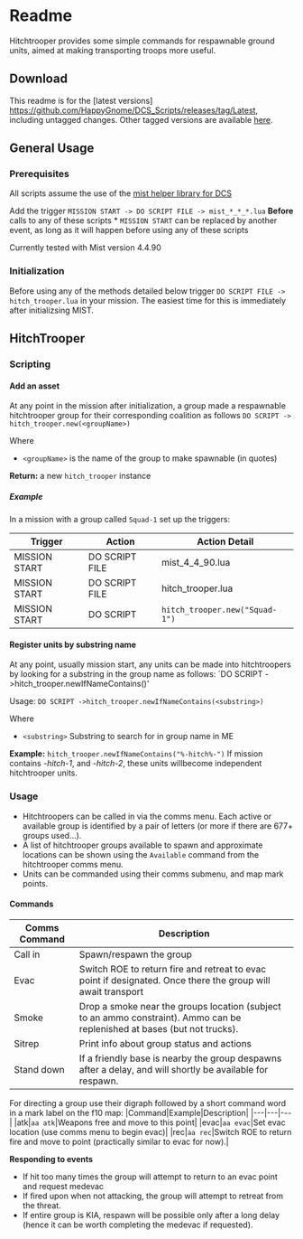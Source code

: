 # Readme

Hitchtrooper provides some simple commands for respawnable ground units, aimed at making transporting troops more useful.

## Download
This readme is for the [latest versions] https://github.com/HappyGnome/DCS_Scripts/releases/tag/Latest, including untagged changes. Other tagged versions are available [here](https://github.com/HappyGnome/DCS_Scripts/tags).

## General Usage

### Prerequisites
All scripts assume the use of the [mist helper library for DCS](https://github.com/mrSkortch/MissionScriptingTools/releases)

Add the trigger `MISSION START -> DO SCRIPT FILE -> mist_*_*_*.lua`
**Before** calls to any of these scripts
\* `MISSION START` can be replaced by another event, as long as it will happen before using any of these scripts

Currently tested with Mist version 4.4.90

### Initialization

Before using any of the methods detailed below trigger `DO SCRIPT FILE -> hitch_trooper.lua` in your mission. The easiest time for this is immediately after initializsing MIST.

## HitchTrooper

### Scripting

#### Add an asset

At any point in the mission after initialization, a group made a respawnable hitchtrooper group for their corresponding coalition as follows `DO SCRIPT -> hitch_trooper.new(<groupName>)`

Where
* `<groupName>` is the name of the group to make spawnable (in quotes)

**Return:** a new `hitch_trooper` instance

##### Example

In a mission with a group called `Squad-1` set up the triggers:

|Trigger|Action|Action Detail|
|---|---|---|
|MISSION START|DO SCRIPT FILE|mist_4_4_90.lua|
|MISSION START|DO SCRIPT FILE|hitch_trooper.lua|
|MISSION START|DO SCRIPT|`hitch_trooper.new("Squad-1")`|


#### Register units by substring name
At any point, usually mission start, any units can be made into hitchtroopers by looking for a substring in the group name as follows:
`DO SCRIPT ->hitch_trooper.newIfNameContains(<substring>)'

Usage: `DO SCRIPT ->hitch_trooper.newIfNameContains(<substring>)`

Where
* `<substring>` Substring to search for in group name in ME

**Example:**  `hitch_trooper.newIfNameContains("%-hitch%-")` If mission contains *-hitch-1*, and *-hitch-2*, these units willbecome independent hitchtrooper units.

### Usage
* Hitchtroopers can be called in via the comms menu. Each active or available group is identified by a pair of letters (or more if there are 677+ groups used...). 
* A list of hitchtrooper groups available to spawn and approximate locations can be shown using the `Available` command from the hitchtrooper comms menu.
* Units can be commanded using their comms submenu, and map mark points.
#### Commands

|Comms Command|Description|
|---|---|
|Call in|Spawn/respawn the group|
|Evac|Switch ROE to return fire and retreat to evac point if designated. Once there the group will await transport|
|Smoke|Drop a smoke near the groups location (subject to an ammo constraint). Ammo can be replenished at bases (but not trucks).|
|Sitrep|Print info about group status and actions|
|Stand down|If a friendly base is nearby the group despawns after a delay, and will shortly be available for respawn.|

For directing a group use their digraph followed by a short command word in a mark label on the f10 map:
|Command|Example|Description|
|---|---|---|
|atk|`aa atk`|Weapons free and move to this point|
|evac|`aa evac`|Set evac location (use comms menu to begin evac)|
|rec|`aa rec`|Switch ROE to return fire and move to point (practically similar to evac for now).|

**Responding to events**
* If hit too many times the group will attempt to return to an evac point and request medevac
* If fired upon when not attacking, the group will attempt to retreat from the threat.
* If entire group is KIA, respawn will be possible only after a long delay (hence it can be worth completing the medevac if requested).

